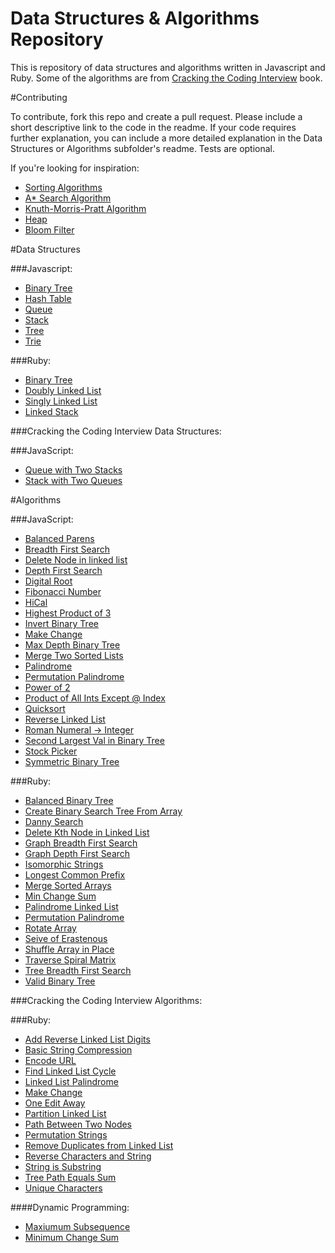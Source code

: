 Data Structures & Algorithms Repository
==========

This is repository of data structures and algorithms written in Javascript and Ruby. Some of the algorithms are from
[Cracking the Coding Interview](http://www.amazon.com/gp/product/0984782850/ref=as_li_tl?ie=UTF8&camp=1789&creative=9325&creativeASIN=0984782850&linkCode=as2&tag=dbz03-20&linkId=LVVF6HDIDG3XQICI)
 book.
 
#Contributing
 
 To contribute, fork this repo and create a pull request. Please include a short descriptive link to the code in the
 readme. If your code requires further explanation, you can include a more detailed explanation in the Data Structures
 or Algorithms subfolder's readme. Tests are optional.
 
 If you're looking for inspiration:
 
 + [Sorting Algorithms](https://en.wikipedia.org/wiki/Sorting_algorithm#Popular_sorting_algorithms)
 + [A* Search Algorithm](https://en.wikipedia.org/wiki/A*_search_algorithm)
 + [Knuth-Morris-Pratt Algorithm](https://en.wikipedia.org/wiki/Knuth%E2%80%93Morris%E2%80%93Pratt_algorithm)
 + [Heap](https://en.wikipedia.org/wiki/Heap_\(data_structure\))
 + [Bloom Filter](https://en.wikipedia.org/wiki/Bloom_filter)

#Data Structures

###Javascript:

* [Binary Tree](/Data%20Structures/JavaScript/binary-tree.js)
* [Hash Table](/Data%20Structures/JavaScript/hash-table.js)
* [Queue](/Data%20Structures/JavaScript/queue.js)
* [Stack](/Data%20Structures/JavaScript/stack.js)
* [Tree](/Data%20Structures/JavaScript/tree.js)
* [Trie](/Data%20Structures/JavaScript/trie.js)

###Ruby:

* [Binary Tree](/Data%20Structures/Ruby/binary-tree.rb)
* [Doubly Linked List](/Data%20Structures/Ruby/doubly-linked-list.rb)
* [Singly Linked List](/Data%20Structures/Ruby/singly-linked-list.rb)
* [Linked Stack](/Data%20Structures/Ruby/linked-stack.rb)

###Cracking the Coding Interview Data Structures:

###JavaScript:

* [Queue with Two Stacks](/Data%20Structures/Cracking%20the%20Coding%20Interview/queue-with-two-stacks.js)
* [Stack with Two Queues](/Data%20Structures/Cracking%20the%20Coding%20Interview/stack-with-two-queues.js)

#Algorithms

###JavaScript:

* [Balanced Parens](/Algorithms/JavaScript/balanced-parens.js)
* [Breadth First Search](/Algorithms/JavaScript/breadth-first-search.js)
* [Delete Node in linked list](/Algorithms/JavaScript/delete-node-in-linked-list.js)
* [Depth First Search](/Algorithms/JavaScript/depth-first-search.js)
* [Digital Root](/Algorithms/JavaScript/digital-root.js)
* [Fibonacci Number](/Algorithms/JavaScript/fibonacci-number.js)
* [HiCal](/Algorithms/JavaScript/hical.js)
* [Highest Product of 3](/Algorithms/JavaScript/highest-product-of-three.js)
* [Invert Binary Tree](/Algorithms/JavaScript/invert-binary-tree.js)
* [Make Change](/Algorithms/JavaScript/make-change.js)
* [Max Depth Binary Tree](/Algorithms/JavaScript/max-depth-binary-tree.js)
* [Merge Two Sorted Lists](/Algorithms/JavaScript/merge-two-sorted-lists.js)
* [Palindrome](/Algorithms/JavaScript/palindrome.js)
* [Permutation Palindrome](/Algorithms/JavaScript/permutation-palindrome.js)
* [Power of 2](/Algorithms/JavaScript/power-of-two.js)
* [Product of All Ints Except @ Index](/Algorithms/JavaScript/product-of-ints.js)
* [Quicksort](/Algorithms/JavaScript/quicksort.js)
* [Reverse Linked List](/Algorithms/JavaScript/reverse-linked-list.js)
* [Roman Numeral -> Integer](/Algorithms/JavaScript/roman-numeral-to-int.js)
* [Second Largest Val in Binary Tree](/Algorithms/JavaScript/second-largest-binary-tree.js)
* [Stock Picker](/Algorithms/JavaScript/stock-picker.js)
* [Symmetric Binary Tree](/Algorithms/JavaScript/symmetric-binary-tree.js)

###Ruby:

* [Balanced Binary Tree](/Algorithms/Ruby/balanced-binary-tree.rb)
* [Create Binary Search Tree From Array](/Algorithms/Ruby/binary-search-tree-from-array.rb)
* [Danny Search](/Algorithms/Ruby/danny-search.rb)
* [Delete Kth Node in Linked List](/Algorithms/Ruby/delete-kth-node.rb)
* [Graph Breadth First Search](/Algorithms/Ruby/graph-breadth-first-search.rb)
* [Graph Depth First Search](/Algorithms/Ruby/graph-depth-first-search.rb)
* [Isomorphic Strings](/Algorithms/Ruby/isomorphic-strings.rb)
* [Longest Common Prefix](/Algorithms/Ruby/longest-common-prefix.rb)
* [Merge Sorted Arrays](/Algorithms/Ruby/merge-sorted-arrays.rb)
* [Min Change Sum](/Algorithms/Ruby/min-change-sum.rb)
* [Palindrome Linked List](/Algorithms/Ruby/palindrome-linked-list.rb)
* [Permutation Palindrome](/Algorithms/Ruby/permutation-palindrome.rb)
* [Rotate Array](/Algorithms/Ruby/rotate-array.rb)
* [Seive of Erastenous](/Algorithms/Ruby/seive-of-erastenous.rb)
* [Shuffle Array in Place](/Algorithms/Ruby/shuffle-array-in-place.rb)
* [Traverse Spiral Matrix](/Algorithms/Ruby/traverse-spiral-matrix.rb)
* [Tree Breadth First Search](/Algorithms/Ruby/tree-breadth-first-search.rb)
* [Valid Binary Tree](/Algorithms/Ruby/valid-binary-tree.rb)

###Cracking the Coding Interview Algorithms:

###Ruby:

* [Add Reverse Linked List Digits](/Algorithms/Cracking%20the%20Coding%20Interview/add-reversed-linked-list-digits.rb)
* [Basic String Compression](/Algorithms/Cracking%20the%20Coding%20Interview/basic-string-compression.rb)
* [Encode URL](/Algorithms/Cracking%20the%20Coding%20Interview/encode-url.rb)
* [Find Linked List Cycle](/Algorithms/Cracking%20the%20Coding%20Interview/find-linked-list-cycle.rb)
* [Linked List Palindrome](/Algorithms/Cracking%20the%20Coding%20Interview/linked-list-palindrome.rb)
* [Make Change](/Algorithms/Cracking%20the%20Coding%20Interview/make-change.rb)
* [One Edit Away](/Algorithms/Cracking%20the%20Coding%20Interview/one-edit-away.rb)
* [Partition Linked List](/Algorithms/Cracking%20the%20Coding%20Interview/partition-linked-list.rb)
* [Path Between Two Nodes](/Algorithms/Cracking%20the%20Coding%20Interview/path-between-two-nodes.rb)
* [Permutation Strings](/Algorithms/Cracking%20the%20Coding%20Interview/permutations-strings.rb)
* [Remove Duplicates from Linked List](/Algorithms/Cracking%20the%20Coding%20Interview/remove-duplicates-from-linked-list.rb)
* [Reverse Characters and String](/Algorithms/Cracking%20the%20Coding%20Interview/reverse-characters-and-string.rb)
* [String is Substring](/Algorithms/Cracking%20the%20Coding%20Interview/string-is-substring.rb)
* [Tree Path Equals Sum](/Algorithms/Cracking%20the%20Coding%20Interview/tree-path-equals-sum.rb)
* [Unique Characters](/Algorithms/Cracking%20the%20Coding%20Interview/unique-characters.rb)

####Dynamic Programming:

* [Maxiumum Subsequence](/Algorithms/Dynamic%20Programming/max-subsequence.rb)
* [Minimum Change Sum](/Algorithms/Dynamic%20Programming/min-change-sum.rb)
